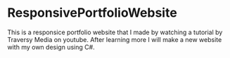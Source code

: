 # ResponsivePortfolioWebsite

This is a responsice portfolio website that I made by watching a tutorial by Traversy Media on youtube. After learning more I will make a new website with my own design using C#.
